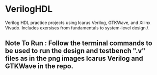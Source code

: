 # VerilogHDL
Verilog HDL practice projects using Icarus Verilog, GTKWave, and Xilinx Vivado. Includes exersises from fundamentals to system-level design.\
## Note To Run : Follow the terminal commands to be used to run the design and testbench ".v" files as in the png images Icarus Verilog and GTKWave in the repo.
